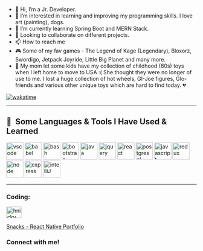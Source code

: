 - 👋 Hi, I’m a Jr. Developer. 
- 👀 I’m interested in learning and improving my programming skills. I love art (painting), dogs.
- 🌱 I’m currently learning Spring Boot and MERN Stack. 
- 💞️ Looking to collaborate on different projects.
- 📫 How to reach me 
- :video_game: Some of my fav games - The Legend of Kage (Legendary), Bloxorz, Swordigo, Jetpack Joyride, Little Big Planet and many more.
- :thought_balloon: My mom let some kids have my collection of childhood (80s) toys when I left home to move to USA :( She thought they were no longer of use to me. I lost a huge collection of hot wheels, GI-Joe figures, Glo-friends and various other unique toys which are hard to find today. :broken_heart:

<!---
rhundal/rhundal is a ✨ special ✨ repository because its `README.md` (this file) appears on your GitHub profile.
You can click the Preview link to take a look at your changes.
--->
<!---
![My GitHub stats](https://github-readme-stats.vercel.app/api?username=rhundal&show_icons=true&theme=transparent)
--->

<!---
[![My Awesome Stats](https://awesome-github-stats.azurewebsites.net/user-stats/rhundal?cardType=octocat&theme=synthwave&preferLogin=false)]([https://git.io/awesome-stats-card](https://awesome-github-stats.azurewebsites.net/user-stats/rhundal?cardType=octocat&theme=synthwave&preferLogin=false))
--->
<!---
[![My wakatime stats](https://github-readme-stats.vercel.app/api/wakatime?username=rhundal)](https://github.com/rhundal/github-readme-stats)
--->
[![wakatime](https://wakatime.com/badge/user/4d50d62b-7134-490e-89eb-41b6bfbd3ed9.svg)](https://wakatime.com/@4d50d62b-7134-490e-89eb-41b6bfbd3ed9)
 

<hr />
<h2> 🚀 &nbsp;Some Languages & Tools I Have Used & Learned</h2>
<p align="left">
<img src="https://cdn.jsdelivr.net/gh/devicons/devicon/icons/vscode/vscode-original.svg" alt="vscode" width="45" height="45"/>
<img src="https://cdn.jsdelivr.net/gh/devicons/devicon/icons/babel/babel-original.svg" alt="babel" width="45" height="45" />
<img src="https://cdn.jsdelivr.net/gh/devicons/devicon/icons/bash/bash-original.svg" alt="bash" width="45" height="45" />
<img src="https://cdn.jsdelivr.net/gh/devicons/devicon/icons/bootstrap/bootstrap-original.svg" alt="bootstrap" width="45" height="45" />
<img src="https://cdn.jsdelivr.net/gh/devicons/devicon/icons/java/java-original.svg" alt="java" width="45" height="45" />
<img src="https://cdn.jsdelivr.net/gh/devicons/devicon/icons/jquery/jquery-original.svg" alt="jquery" width="45" height="45"/>
<img src="https://cdn.jsdelivr.net/gh/devicons/devicon/icons/react/react-original.svg" alt="react" width="45" height="45" />  
<img src="https://cdn.jsdelivr.net/gh/devicons/devicon/icons/postgresql/postgresql-original.svg" alt="postgresql" width="45" height="45"  />
<img src="https://cdn.jsdelivr.net/gh/devicons/devicon/icons/javascript/javascript-plain.svg" alt="javascript" width="45" height="45"/>
<img src="https://cdn.jsdelivr.net/gh/devicons/devicon/icons/redux/redux-original.svg" alt="redux" width="45" height="45"/>
<img src="https://cdn.jsdelivr.net/gh/devicons/devicon/icons/nodejs/nodejs-original.svg" alt="node" width="45" height="45"/>
<img src="https://cdn.jsdelivr.net/gh/devicons/devicon/icons/express/express-original.svg" alt="express" width="45" height="45"/>
<img src="https://cdn.jsdelivr.net/gh/devicons/devicon/icons/intellij/intellij-original.svg" alt="intelliJ" width="45" height="45"/>

 
</p>

<hr />

<h3 align="left">Coding:</h3>
<p align="left">
<a href="https://codepen.io/hnicky" target="blank"><img align="center" src="https://raw.githubusercontent.com/rahuldkjain/github-profile-readme-generator/master/src/images/icons/Social/codepen.svg" alt="hnicky" height="30" width="40" /></a>
<!-- <a href="#" target="blank"><img align="center" src="https://raw.githubusercontent.com/rahuldkjain/github-profile-readme-generator/master/src/images/icons/Social/hackerrank.svg" alt="me" height="30" width="40" /></a> -->
</p> 

<a href="https://expo.dev/accounts/rhundal/snacks"> Snacks - React Native Portfolio </a>


 
 ### Connect with me!
